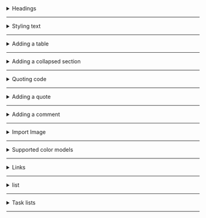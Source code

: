 <details>
<summary> Headings </summary>

```
# A first-level heading
## A second-level heading
### A third-level heading
```
# A first-level heading
## A second-level heading
### A third-level heading

</details>


---
<details>
<summary>Styling text</summary>

 | Style | Syntax | Keyboard shortcut | Example | Output |
 |-------|------|-----|------|----|
 | Bold | ** ** or __ __ | Command+B (Mac) or Ctrl+B (Windows/Linux) | `**This is bold text**` | **This is bold text** | 
 | Italic | * * or _ _ | 	Command+I (Mac) or Ctrl+I (Windows/Linux) | 	`_This text is italicized_ ` | 	This text is italicized | 
 | Strikethrough | 	~~ ~~ |  	None | 	`~~This was mistaken text~~` | 	~~This was mistaken text~~ | 
 | Bold and nested italic | 	** ** and _ _ | 	None | 	`**This text is _extremely_ important**` | 	**This text is _extremely_ important** | 
 | All bold and italic | 	*** *** | 	None | ```***All this text is important***``` | 	***All this text is important*** | 
 | Subscript | 	<sub> </sub> | 	None | 	```This is a <sub>subscript</sub>``` | his is a <sub>subscript</sub> | 
 | Superscript | 	<sup> </sup> | 	None | 	```This is a <sup>superscript</sup>``` |  This is a <sup>superscript</sup> | 


</details>

---
 
<details>
<summary>Adding a table</summary>
  
```
| Rank |  THING-TO-RANK | 
|-----:|---------------|
|     1|               | 
|     2|               | 
|     3|               | 
```
| Rank |  THING-TO-RANK | 
|-----:|---------------|
|     1|               | 
|     2|               | 
|     3|               | 

</details>

---
<details>
<summary>Adding a collapsed section</summary>

```
<details>
<summary>My top THINGS-TO-RANK</summary>

YOUR TABLE

</details>
```
<details>
<summary>My top THINGS-TO-RANK</summary>

YOUR TABLE

</details>

</details>

---

<details>
<summary>Quoting code</summary>

+ For a single line -  \` `

Use \`git status` to list all new or modified files that haven't yet been committed.

Use `git status` to list all new or modified files that haven't yet been committed.

+ For multiple line -  \``` ```

Some basic Git commands are:
\```
git status
git add
git com
\```
Some basic Git commands are:
```
git status
git add
git commit
```

</details>

---

<details>
<summary>Adding a quote</summary>

```
--- 
> We can push through anything if we pull together and commit ourselves.

— Mona the Octocat
```
--- 
> We can push through anything if we pull together and commit ourselves.

— Mona the Octocat

</details>

---

<details>
<summary>Adding a comment</summary>

```
<!-- COMMENT -->
<!-- TO DO: add more details about me later -->
```
<!-- COMMENT -->
<!-- TO DO: add more details about me later -->


</details>

---

<details>
<summary>Import Image</summary>

 
```
<picture>
 <source media="(prefers-color-scheme: dark)" srcset="https://github-production-user-asset-6210df.s3.amazonaws.com/117109051/258728082-1960cd31-f9c9-42b5-b6d3-000fa4c11ada.jpg">
 <sourc media="(prefers-color-scheme: light)" srcset="https://github-production-user-asset-6210df.s3.amazonaws.com/117109051/258714568-cbe93b22-5c78-471b-8d2e-1f8bbebbd1a8.png">
 <img src="https://github-production-user-asset-6210df.s3.amazonaws.com/117109051/258714568-cbe93b22-5c78-471b-8d2e-1f8bbebbd1a8.png">
</picture>
```
<picture>
 <source media="(prefers-color-scheme: dark)" srcset="https://github-production-user-asset-6210df.s3.amazonaws.com/117109051/258728082-1960cd31-f9c9-42b5-b6d3-000fa4c11ada.jpg">
 <source media="(prefers-color-scheme: light)" srcset="https://github-production-user-asset-6210df.s3.amazonaws.com/117109051/258714568-cbe93b22-5c78-471b-8d2e-1f8bbebbd1a8.png">
 <img src="https://github-production-user-asset-6210df.s3.amazonaws.com/117109051/258714568-cbe93b22-5c78-471b-8d2e-1f8bbebbd1a8.png">
</picture>

</details>

---

<details>
  <summary>Supported color models </summary>
  
| Color | Syntax | Example |
|---|--|--|
| HEX | `#RRGGBB` | `#0969DA` |
| RGB | `rgb(R,G,B)` | `rgb(9,105,218)` | 
| HSL	| `hsl(H,S,L)` | `hsl(212,92%,45%)` |

  
</details>

---

<details>
<summary> Links </summary>
You can create an inline link by wrapping link text in brackets [ ], and then wrapping the URL in parentheses ( ).
  
```
This site was built using [GitHub Pages](https://pages.github.com/).
```
This site was built using [GitHub Pages](https://pages.github.com/).
</details>

---

<details>
<summary> list </summary>
+unordered list

  ```
- George Washington
* John Adams
+ Thomas Jefferson
```
- George Washington
* John Adams
+ Thomas Jefferson

order your lis
```
1. James Madison
1. James Monroe
1. John Quincy Adams
```
1. James Madison
1. James Monroe
1. John Quincy Adams

Nested Lists
```
1. First list item
   - First nested list item
     - Second nested list item
1. First list item
   - First nested list item
     - Second nested list item
```
1. First list item
   - First nested list item
   - Second nested list item
1. First list item
   - First nested list item
     - Second nested list item

</details>

---
<details>
<summary> Task lists </summary>
  
  ```
  - [x] #739
- [ ] https://github.com/octo-org/octo-repo/issues/740
- [ ] Add delight to the experience when all tasks are complete :tada:
  ```
- [x] #739
- [ ] https://github.com/octo-org/octo-repo/issues/740
- [ ] Add delight to the experience when all tasks are complete :tada:
</details>

---


